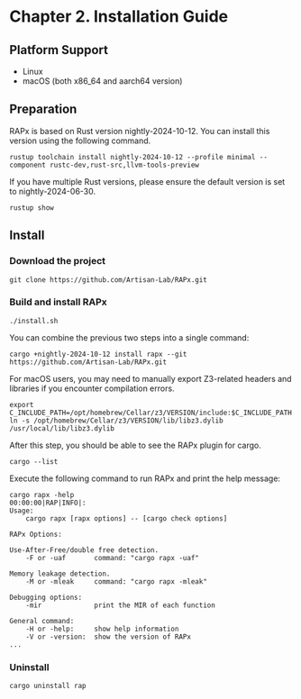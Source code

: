 # Chapter 2. Installation Guide

## Platform Support
* Linux
* macOS (both x86_64 and aarch64 version)

## Preparation
RAPx is based on Rust version nightly-2024-10-12. You can install this version using the following command.
```shell
rustup toolchain install nightly-2024-10-12 --profile minimal --component rustc-dev,rust-src,llvm-tools-preview
```

If you have multiple Rust versions, please ensure the default version is set to nightly-2024-06-30.
```
rustup show
```

## Install
### Download the project
```shell
git clone https://github.com/Artisan-Lab/RAPx.git
```

### Build and install RAPx

```shell
./install.sh
```

You can combine the previous two steps into a single command:

```shell
cargo +nightly-2024-10-12 install rapx --git https://github.com/Artisan-Lab/RAPx.git
```

For macOS users, you may need to manually export Z3-related headers and libraries if you encounter compilation errors.
```
export C_INCLUDE_PATH=/opt/homebrew/Cellar/z3/VERSION/include:$C_INCLUDE_PATH
ln -s /opt/homebrew/Cellar/z3/VERSION/lib/libz3.dylib /usr/local/lib/libz3.dylib
```

After this step, you should be able to see the RAPx plugin for cargo.
```
cargo --list
```

Execute the following command to run RAPx and print the help message:
```
cargo rapx -help
00:00:00|RAP|INFO|: 
Usage:
    cargo rapx [rapx options] -- [cargo check options]

RAPx Options:

Use-After-Free/double free detection.
    -F or -uaf       command: "cargo rapx -uaf"

Memory leakage detection.
    -M or -mleak     command: "cargo rapx -mleak"

Debugging options:
    -mir             print the MIR of each function

General command: 
    -H or -help:     show help information
    -V or -version:  show the version of RAPx
...
```

### Uninstall
```
cargo uninstall rap
```
